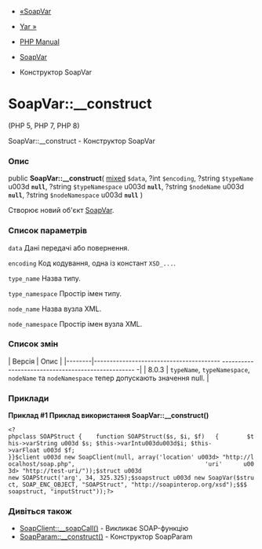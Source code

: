 - [«SoapVar](class.soapvar.md)
- [Yar »](book.yar.md)

- [PHP Manual](index.md)
- [SoapVar](class.soapvar.md)
- Конструктор SoapVar

# SoapVar::\_\_construct

(PHP 5, PHP 7, PHP 8)

SoapVar::\_\_construct - Конструктор SoapVar

### Опис

public **SoapVar::\_\_construct**(
[mixed](language.types.declarations.md#language.types.declarations.mixed)
`$data`,
?int `$encoding`,
?string `$typeName` u003d **`null`**,
?string `$typeNamespace` u003d **`null`**,
?string `$nodeName` u003d **`null`**,
?string `$nodeNamespace` u003d **`null`**
)

Створює новий об'єкт [SoapVar](class.soapvar.md).

### Список параметрів

`data`
Дані передачі або повернення.

`encoding`
Код кодування, одна із констант `XSD_...`.

`type_name`
Назва типу.

`type_namespace`
Простір імен типу.

`node_name`
Назва вузла XML.

`node_namespace`
Простір імен вузла XML.

### Список змін

| Версія | Опис |
|--------|---------------------------------------- -------------------------------------------------- -|
| 8.0.3 | `typeName`, `typeNamespace`, `nodeName` та `nodeNamespace` тепер допускають значення null. |

### Приклади

**Приклад #1 Приклад використання **SoapVar::\_\_construct()****

`<?phpclass SOAPStruct {    function SOAPStruct($s, $i, $f)   {        $this->varString u003d $s; $this->varIntu003du003d$i; $this->varFloat u003d $f; }}$client u003d new SoapClient(null, array('location' u003d> "http://localhost/soap.php",                                     'uri'      u003d> "http://test-uri/"));$struct u003d new SOAPStruct('arg', 34, 325.325);$soapstruct u003d new SoapVar($struct, SOAP_ENC_OBJECT, "SOAPStruct", "http://soapinterop.org/xsd");$$$ soapstruct, "inputStruct"));?> `

### Дивіться також

- [SoapClient::\_\_soapCall()](soapclient.soapcall.md) - Викликає
SOAP-функцію
- [SoapParam::\_\_construct()](soapparam.construct.md) - Конструктор
SoapParam
